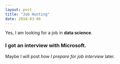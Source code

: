 ```yaml
---
layout: post
title: "Job Hunting"
date: 2018-03-06
---
```


Yes, I am looking for a job in **data science**. 

### I got an interview with Microsoft. 

Maybe I will post _how I prepare for job interview_ later. 
